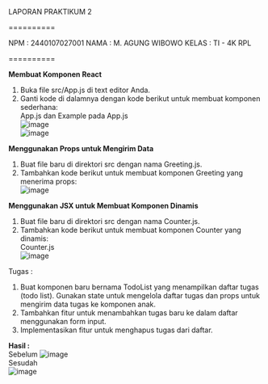 LAPORAN PRAKTIKUM 2

==========

NPM : 2440107027001
NAMA : M. AGUNG WIBOWO
KELAS : TI - 4K RPL

==========

**Membuat Komponen React** <br>
1.	Buka file src/App.js di text editor Anda. <br>
2.	Ganti kode di dalamnya dengan kode berikut untuk membuat komponen sederhana: <br>
App.js dan Example pada App.js <br>
![image](https://github.com/user-attachments/assets/f10ae2fa-a3fd-4786-a80b-b7a0d431cd9f) <br>
![image](https://github.com/user-attachments/assets/b320b7c1-008d-4a7a-afa5-59b9013193b7) <br>

**Menggunakan Props untuk Mengirim Data** <br>
1.	Buat file baru di direktori src dengan nama Greeting.js. <br>
2.	Tambahkan kode berikut untuk membuat komponen Greeting yang menerima props: <br>
![image](https://github.com/user-attachments/assets/61779fb6-d8ea-425c-b204-14143a431a5d) <br>

**Menggunakan JSX untuk Membuat Komponen Dinamis** <br>
1.	Buat file baru di direktori src dengan nama Counter.js. <br>
2.	Tambahkan kode berikut untuk membuat komponen Counter yang dinamis: <br>
Counter.js <br>
![image](https://github.com/user-attachments/assets/cb829259-1d26-4573-aa35-153cbe8293f1) <br>

Tugas : <br>
1.	Buat komponen baru bernama TodoList yang menampilkan daftar tugas (todo list). Gunakan state untuk mengelola daftar tugas dan props untuk mengirim data tugas ke komponen anak. <br>
2.	Tambahkan fitur untuk menambahkan tugas baru ke dalam daftar menggunakan form input. <br>
3.	Implementasikan fitur untuk menghapus tugas dari daftar. <br>

**Hasil :** <br>
Sebelum
![image](https://github.com/user-attachments/assets/4c9a9e2d-31c4-435f-89a7-ee55bf6950d9) <br>
Sesudah <br>
![image](https://github.com/user-attachments/assets/1ff79b98-f494-421f-9e1a-859c95c09e78) <br>








